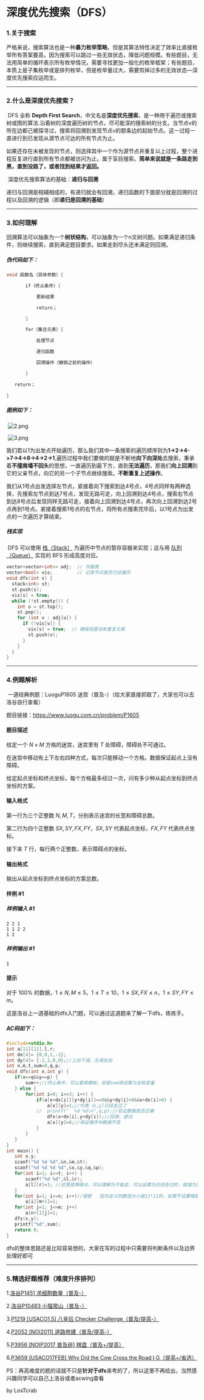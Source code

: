 # **深度优先搜索（DFS）**

### 1.关于搜索

​		严格来说，搜索算法也是一种**暴力枚举策略**，但是其算法特性决定了效率比直接枚举所有答案要高，因为搜索可以跳过一些无效状态，降低问题规模。有些题目，无法用简单的循环表示所有枚举情况，需要寻找更加一般化的枚举框架；有些题目，本质上是子集枚举或是排列枚举，但是枚举量过大，需要剪掉过多的无效状态—深度优先搜索应运而生。

------



### 2.什么是深度优先搜索？

​		DFS 全称 **Depth First Search**，中文名是**深度优先搜索**，是一种用于遍历或搜索树或图的算法.沿着树的深度遍历树的节点，尽可能深的搜索树的分支。当节点v的所在边都己被探寻过，搜索将回溯到发现节点v的那条边的起始节点。这一过程一直进行到已发现从源节点可达的所有节点为止。

​		如果还存在未被发现的节点，则选择其中一个作为源节点并重复以上过程，整个进程反复进行直到所有节点都被访问为止。属于盲目搜索。**简单来说就是一条路走到黑，直到没路了，或者找到结果才返回。**

​		深度优先搜索算法的基础：**递归与回溯**

递归与回溯是相辅相成的，有递归就会有回溯，递归函数的下面部分就是回溯的过程以及回溯的逻辑（即**递归是回溯的基础**）

------



### 3.如何理解

​		回溯算法可以抽象为一个**树状结构**，可以抽象为一个n叉树问题。如果满足递归条件，则继续搜索，直到满足题目要求。如果走到尽头还未满足则回溯。

##### 		伪代码如下：

```cpp
void 函数名（具体参数）{

​		if（终止条件）{

​			更新结果

​			return；

​		}

​		for（集合元素）{

​			处理节点

​			递归函数

​			回溯操作（撤销之前的操作）

​		}

​	return；

​} 
```

##### 		图例如下：

​		![2.png](https://img.picui.cn/free/2024/10/31/672373524ca07.png)



​		![3.png](https://img.picui.cn/free/2024/10/31/6723735237389.png)

​	我们若以1为出发点开始遍历，那么我们其中一条搜索的遍历顺序则为**1->2->4->7->4->8->4->2->1**,遍历过程中我们要做的就是不断地**向下向深处**去搜索，秉承着**不撞南墙不回头**的思想，一直遍历到最下方，直到**无法遍历**，那我们**向上回溯**到它的父亲节点，向它的另一个子节点继续搜索。**不断重复上述操作**。

​	我们从1号点出发选择左节点，紧接着向下搜索到达4号点，4号点同样有两种选择，先搜索左节点到达7号点，发现无路可走，向上回溯到达4号点，搜索右节点到达8号点后发现同样无路可走，接着向上回溯到达4号点，再次向上回溯到达2号点再到1号点。紧接着搜索1号点的右节点，将所有点搜素完毕后，以1号点为出发点的一次遍历才算结束。

##### 栈实现

​		DFS 可以使用 [栈（Stack）](https://oi.wiki/ds/stack/) 为遍历中节点的暂存容器来实现；这与用 [队列（Queue）](https://oi.wiki/ds/queue/) 实现的 BFS 形成高度对应。

```cpp
vector<vector<int>> adj;  // 邻接表
vector<bool> vis;         // 记录节点是否已经遍历
void dfs(int s) {
  stack<int> st;
  st.push(s);
  vis[s] = true;
  while (!st.empty()) {
    int u = st.top();
    st.pop();
    for (int v : adj[u]) {
      if (!vis[v]) {
        vis[v] = true;  // 确保栈里没有重复元素
        st.push(v);
      }
    }
  }
}
```



------



### 4.例题解析

​		一道经典例题：LuoguP1605 迷宫（普及-）（给大家直接抓取了，大家也可以去洛谷自行查看）

题目链接：https://www.luogu.com.cn/problem/P1605



#### 题目描述

给定一个 $N \times M$ 方格的迷宫，迷宫里有 $T$ 处障碍，障碍处不可通过。

在迷宫中移动有上下左右四种方式，每次只能移动一个方格。数据保证起点上没有障碍。

给定起点坐标和终点坐标，每个方格最多经过一次，问有多少种从起点坐标到终点坐标的方案。

#### 输入格式

第一行为三个正整数 $N,M,T$，分别表示迷宫的长宽和障碍总数。

第二行为四个正整数 $SX,SY,FX,FY$，$SX,SY$ 代表起点坐标，$FX,FY$ 代表终点坐标。

接下来 $T$ 行，每行两个正整数，表示障碍点的坐标。

#### 输出格式

输出从起点坐标到终点坐标的方案总数。

#### 样例 #1

##### 样例输入 #1

```
2 2 1
1 1 2 2
1 2
```

##### 样例输出 #1

```
1
```

#### 提示

对于 $100\%$ 的数据，$1 \le N,M \le 5$，$1 \le T \le 10$，$1 \le SX,FX \le n$，$1 \le SY,FY \le m$。



这是洛谷上一道基础的dfs入门题，可以通过这道题来了解一下dfs，练练手。

##### AC码如下：

 ```cpp
 #include<stdio.h>
 int a[11][11],l,r;
 int dx[4]= {0,0,1,-1};
 int dy[4]= {-1,1,0,0};//上加下减，左减右加
 int n,m,t,sum=0,q,p;
 void dfs(int x,int y) {
 	if(x==q&&y==p) {
 		sum++;//终止条件，可以套用模板，但是sum得设置为全局变量
 	} else {
 		for(int i=0; i<=3; i++) {                         
 			if(a[x+dx[i]][y+dy[i]]==0&&y+dy[i]>0&&x+dx[i]>0) {
 				a[x][y]=1;//代表（x,y)已经走过了
 			//	printf("  %d %d\n",q,p);//验证数据是否正确
 				dfs(x+dx[i],y+dy[i]);//回溯，递归
 				a[x][y]=0;//保证循环中数据不变
 			}
 		}
 	}
 }
 int main() {
 	int x,y;
 	scanf("%d %d %d",&n,&m,&t);
 	scanf("%d %d %d %d",&x,&y,&q,&p);
 	for(int i=1; i<=t; i++) {
 		scanf("%d %d",&l,&r);
 		a[l][r]=1; //这里是障碍点，可以理解为不能走，可以设置为已经走过的，赋值为1
 	}
 	for(int i=1; i<=n; i++)//墙壁   因为定义的数组大小是11*11的，如果不设置墙壁，就无法得到题目中说的n*m的矩形，所以要设置墙壁规定大小
 		a[i][m+1]=1;
 	for(int j=1; j<=m; j++)
 		a[n+1][j]=1;
 	dfs(x,y);
 	printf("%d",sum);
 	return 0;
 }
 ```

dfs的整体思路还是比较容易想的，大家在写的过程中只需要将判断条件以及边界处理好即可

------



### 5.精选好题推荐（难度升序排列）

1.[洛谷P1451 求细胞数量（普及-）](https://www.luogu.com.cn/problem/P1451)

2.[洛谷P10483 小猫爬山（普及-）](https://www.luogu.com.cn/problem/P10483)

3.[P1219 [USACO1.5] 八皇后 Checker Challenge（普及/提高-）](https://www.luogu.com.cn/problem/P1219)

4.[P2052 [NOI2011] 道路修建（普及/提高-）](https://www.luogu.com.cn/problem/P2052)

5.[P3956 [NOIP2017 普及组] 棋盘（普及+/提高）](https://www.luogu.com.cn/problem/P3956)

6.[P3659 [USACO17FEB] Why Did the Cow Cross the Road I G（提高+/省选）](https://www.luogu.com.cn/problem/P3659)

PS：再高难度的题的话就不只是**针对于dfs**来考的了，所以这里不再给出，当然感兴趣同学可以自己上洛谷或者acwing查看

by LosTcrab


